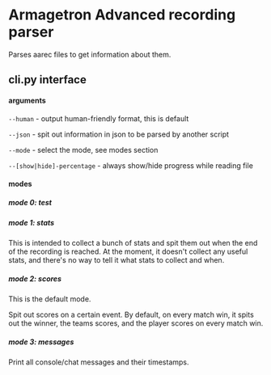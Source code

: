 Armagetron Advanced recording parser
====================================

Parses aarec files to get information about them.

cli.py interface
----------------
#### arguments ####
`--human` - output human-friendly format, this is default

`--json` - spit out information in json to be parsed by another script

`--mode` - select the mode, see modes section

`--[show|hide]-percentage` - always show/hide progress while reading file

#### modes ####
##### mode 0: test #####

##### mode 1: stats #####
This is intended to collect a bunch of stats and spit them out
when the end of the recording is reached.
At the moment, it doesn't collect any useful stats, and
there's no way to tell it what stats to collect and when.

##### mode 2: scores #####
This is the default mode.

Spit out scores on a certain event.
By default, on every match win, it spits out the winner, the teams scores,
and the player scores on every match win.

##### mode 3: messages #####
Print all console/chat messages and their timestamps.
